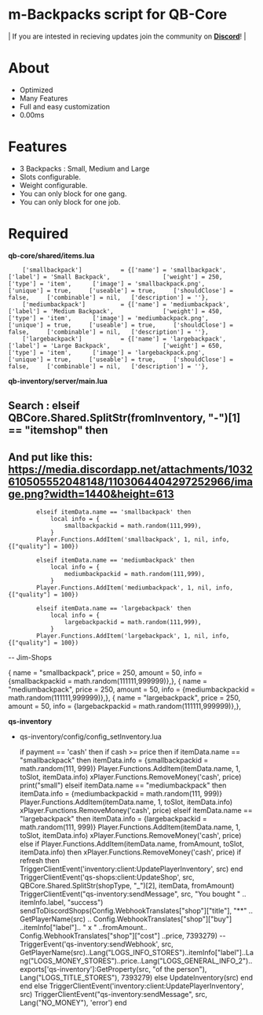 # m-Backpacks script for QB-Core

| If you are intested in recieving updates join the community on **[Discord](https://discord.gg/svmzYehU8R)**! |

# About
- Optimized
- Many Features
- Full and easy customization
- 0.00ms

# Features
- 3 Backpacks : Small, Medium and Large
- Slots configurable.
- Weight configurable.
- You can only block for one gang.
- You can only block for one job.


# Required
**qb-core/shared/items.lua**
```
	['smallbackpack'] 			= {['name'] = 'smallbackpack', 			['label'] = 'Small Backpack',            	['weight'] = 250,     ['type'] = 'item',      ['image'] = 'smallbackpack.png',         	['unique'] = true,     ['useable'] = true,     ['shouldClose'] = false,     ['combinable'] = nil,   ['description'] = ''},
	['mediumbackpack'] 			= {['name'] = 'mediumbackpack', 		['label'] = 'Medium Backpack',            	['weight'] = 450,     ['type'] = 'item',      ['image'] = 'mediumbackpack.png',         	['unique'] = true,     ['useable'] = true,     ['shouldClose'] = false,     ['combinable'] = nil,   ['description'] = ''},
	['largebackpack'] 			= {['name'] = 'largebackpack', 			['label'] = 'Large Backpack',            	['weight'] = 650,     ['type'] = 'item',      ['image'] = 'largebackpack.png',         	['unique'] = true,     ['useable'] = true,     ['shouldClose'] = false,     ['combinable'] = nil,   ['description'] = ''},
```

**qb-inventory/server/main.lua**

## Search : **elseif QBCore.Shared.SplitStr(fromInventory, "-")[1] == "itemshop" then**

## And put like this: https://media.discordapp.net/attachments/1032610505552048148/1103064404297252966/image.png?width=1440&height=613

```
		elseif itemData.name == 'smallbackpack' then
         	local info = {
		        smallbackpackid = math.random(111,999),
		    }
        Player.Functions.AddItem('smallbackpack', 1, nil, info, {["quality"] = 100})

        elseif itemData.name == 'mediumbackpack' then
         	local info = {
		        mediumbackpackid = math.random(111,999),
		    }
        Player.Functions.AddItem('mediumbackpack', 1, nil, info, {["quality"] = 100})

        elseif itemData.name == 'largebackpack' then
         	local info = {
		        largebackpackid = math.random(111,999),
		    }
        Player.Functions.AddItem('largebackpack', 1, nil, info, {["quality"] = 100})

```

-- Jim-Shops

{ name = "smallbackpack", price = 250, amount = 50, info = {smallbackpackid = math.random(111111,999999)},},
{ name = "mediumbackpack", price = 250, amount = 50, info = {mediumbackpackid = math.random(111111,999999)},},
{ name = "largebackpack", price = 250, amount = 50, info = {largebackpackid = math.random(111111,999999)},},


**qs-inventory**

- qs-inventory/config/config_setInventory.lua

	if payment == 'cash' then
        if cash >= price then
            if itemData.name == "smallbackpack" then
                itemData.info = {smallbackpackid = math.random(111, 999)}
                Player.Functions.AddItem(itemData.name, 1, toSlot, itemData.info)
                xPlayer.Functions.RemoveMoney('cash', price)
                print("small")
            elseif itemData.name == "mediumbackpack" then
                itemData.info = {mediumbackpackid = math.random(111, 999)}
                Player.Functions.AddItem(itemData.name, 1, toSlot, itemData.info)
                xPlayer.Functions.RemoveMoney('cash', price)
            elseif itemData.name == "largebackpack" then
                itemData.info = {largebackpackid = math.random(111, 999)}
                Player.Functions.AddItem(itemData.name, 1, toSlot, itemData.info)
                xPlayer.Functions.RemoveMoney('cash', price)
            else
                if Player.Functions.AddItem(itemData.name, fromAmount, toSlot, itemData.info) then
                    xPlayer.Functions.RemoveMoney('cash', price)
                    if refresh then 
                        TriggerClientEvent('inventory:client:UpdatePlayerInventory', src)
                    end
                    TriggerClientEvent('qs-shops:client:UpdateShop', src, QBCore.Shared.SplitStr(shopType, "_")[2], itemData, fromAmount)
                    TriggerClientEvent("qs-inventory:sendMessage", src, "You bought " .. itemInfo.label, "success")
                    sendToDiscordShops(Config.WebhookTranslates["shop"]["title"], "**" .. GetPlayerName(src) .. Config.WebhookTranslates["shop"]["buy"] ..itemInfo["label"].. " x " ..fromAmount.. Config.WebhookTranslates["shop"]["cost"] ..price, 7393279)
                    --TriggerEvent('qs-inventory:sendWebhook', src, GetPlayerName(src)..Lang("LOGS_INFO_STORES")..itemInfo["label"]..Lang("LOGS_MONEY_STORES")..price..Lang("LOGS_GENERAL_INFO_2")..exports['qs-inventory']:GetProperty(src, "of the person"), Lang("LOGS_TITLE_STORES"), 7393279)
                else 
                    UpdateInventory(src)
                end
            end
        else
            TriggerClientEvent('inventory:client:UpdatePlayerInventory', src)
            TriggerClientEvent("qs-inventory:sendMessage", src, Lang("NO_MONEY"), 'error')
        end